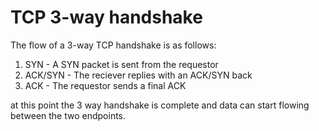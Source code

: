 # TCP 3-way handshake  
  
The flow of a 3-way TCP handshake is as follows:  
1. SYN - A SYN packet is sent from the requestor  
1. ACK/SYN - The reciever replies with an ACK/SYN back  
1. ACK - The requestor sends a final ACK  
  
at this point the 3 way handshake is complete and data can start flowing between the 
two endpoints.
